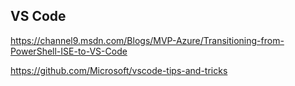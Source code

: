 ## VS Code

https://channel9.msdn.com/Blogs/MVP-Azure/Transitioning-from-PowerShell-ISE-to-VS-Code

https://github.com/Microsoft/vscode-tips-and-tricks